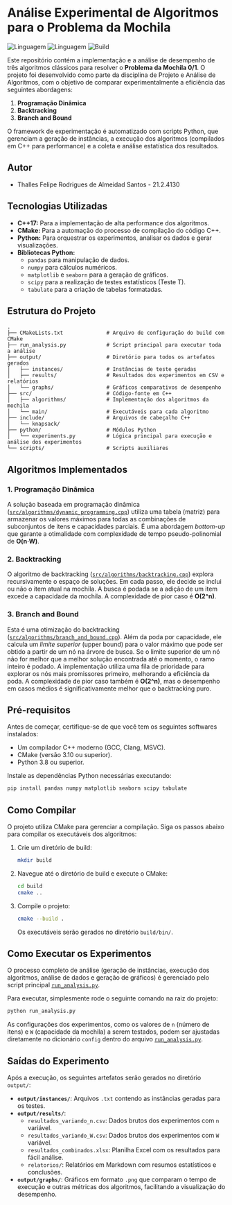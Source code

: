 # Análise Experimental de Algoritmos para o Problema da Mochila

![Linguagem](https://img.shields.io/badge/C%2B%2B-17-blue.svg)
![Linguagem](https://img.shields.io/badge/Python-3.x-blue.svg)
![Build](https://img.shields.io/badge/Build-CMake-green.svg)

Este repositório contém a implementação e a análise de desempenho de três algoritmos clássicos para resolver o **Problema da Mochila 0/1**. O projeto foi desenvolvido como parte da disciplina de Projeto e Análise de Algoritmos, com o objetivo de comparar experimentalmente a eficiência das seguintes abordagens:

1. **Programação Dinâmica**
2. **Backtracking**
3. **Branch and Bound**

O framework de experimentação é automatizado com scripts Python, que gerenciam a geração de instâncias, a execução dos algoritmos (compilados em C++ para performance) e a coleta e análise estatística dos resultados.

## Autor

* Thalles Felipe Rodrigues de Almeidad Santos - 21.2.4130

## Tecnologias Utilizadas

* **C++17:** Para a implementação de alta performance dos algoritmos.
* **CMake:** Para a automação do processo de compilação do código C++.
* **Python:** Para orquestrar os experimentos, analisar os dados e gerar visualizações.
* **Bibliotecas Python:**
  * `pandas` para manipulação de dados.
  * `numpy` para cálculos numéricos.
  * `matplotlib` e `seaborn` para a geração de gráficos.
  * `scipy` para a realização de testes estatísticos (Teste T).
  * `tabulate` para a criação de tabelas formatadas.

## Estrutura do Projeto

```text
.
├── CMakeLists.txt              # Arquivo de configuração do build com CMake
├── run_analysis.py             # Script principal para executar toda a análise
├── output/                     # Diretório para todos os artefatos gerados
│   ├── instances/              # Instâncias de teste geradas
│   ├── results/                # Resultados dos experimentos em CSV e relatórios
│   └── graphs/                 # Gráficos comparativos de desempenho
├── src/                        # Código-fonte em C++
│   ├── algorithms/             # Implementação dos algoritmos da mochila
│   └── main/                   # Executáveis para cada algoritmo
├── include/                    # Arquivos de cabeçalho C++
│   └── knapsack/
├── python/                     # Módulos Python
│   └── experiments.py          # Lógica principal para execução e análise dos experimentos
└── scripts/                    # Scripts auxiliares
```

## Algoritmos Implementados

### 1. Programação Dinâmica

A solução baseada em programação dinâmica ([`src/algorithms/dynamic_programming.cpp`](src/algorithms/dynamic_programming.cpp)) utiliza uma tabela (matriz) para armazenar os valores máximos para todas as combinações de subconjuntos de itens e capacidades parciais. É uma abordagem *bottom-up* que garante a otimalidade com complexidade de tempo pseudo-polinomial de **O(n·W)**.

### 2. Backtracking

O algoritmo de backtracking ([`src/algorithms/backtracking.cpp`](src/algorithms/backtracking.cpp)) explora recursivamente o espaço de soluções. Em cada passo, ele decide se inclui ou não o item atual na mochila. A busca é podada se a adição de um item excede a capacidade da mochila. A complexidade de pior caso é **O(2^n)**.

### 3. Branch and Bound

Esta é uma otimização do backtracking ([`src/algorithms/branch_and_bound.cpp`](src/algorithms/branch_and_bound.cpp)). Além da poda por capacidade, ele calcula um *limite superior* (upper bound) para o valor máximo que pode ser obtido a partir de um nó na árvore de busca. Se o limite superior de um nó não for melhor que a melhor solução encontrada até o momento, o ramo inteiro é podado. A implementação utiliza uma fila de prioridade para explorar os nós mais promissores primeiro, melhorando a eficiência da poda. A complexidade de pior caso também é **O(2^n)**, mas o desempenho em casos médios é significativamente melhor que o backtracking puro.

## Pré-requisitos

Antes de começar, certifique-se de que você tem os seguintes softwares instalados:

* Um compilador C++ moderno (GCC, Clang, MSVC).
* CMake (versão 3.10 ou superior).
* Python 3.8 ou superior.

Instale as dependências Python necessárias executando:

```sh
pip install pandas numpy matplotlib seaborn scipy tabulate
```

## Como Compilar

O projeto utiliza CMake para gerenciar a compilação. Siga os passos abaixo para compilar os executáveis dos algoritmos:

1. Crie um diretório de build:

   ```sh
   mkdir build
   ```

2. Navegue até o diretório de build e execute o CMake:

   ```sh
   cd build
   cmake ..
   ```

3. Compile o projeto:

   ```sh
   cmake --build .
   ```

   Os executáveis serão gerados no diretório `build/bin/`.

## Como Executar os Experimentos

O processo completo de análise (geração de instâncias, execução dos algoritmos, análise de dados e geração de gráficos) é gerenciado pelo script principal [`run_analysis.py`](run_analysis.py).

Para executar, simplesmente rode o seguinte comando na raiz do projeto:

```sh
python run_analysis.py
```

As configurações dos experimentos, como os valores de `n` (número de itens) e `W` (capacidade da mochila) a serem testados, podem ser ajustadas diretamente no dicionário `config` dentro do arquivo [`run_analysis.py`](run_analysis.py).

## Saídas do Experimento

Após a execução, os seguintes artefatos serão gerados no diretório `output/`:

* **`output/instances/`**: Arquivos `.txt` contendo as instâncias geradas para os testes.
* **`output/results/`**:
  * `resultados_variando_n.csv`: Dados brutos dos experimentos com `n` variável.
  * `resultados_variando_W.csv`: Dados brutos dos experimentos com `W` variável.
  * `resultados_combinados.xlsx`: Planilha Excel com os resultados para fácil análise.
  * `relatorios/`: Relatórios em Markdown com resumos estatísticos e conclusões.
* **`output/graphs/`**: Gráficos em formato `.png` que comparam o tempo de execução e outras métricas dos algoritmos, facilitando a visualização do desempenho.
